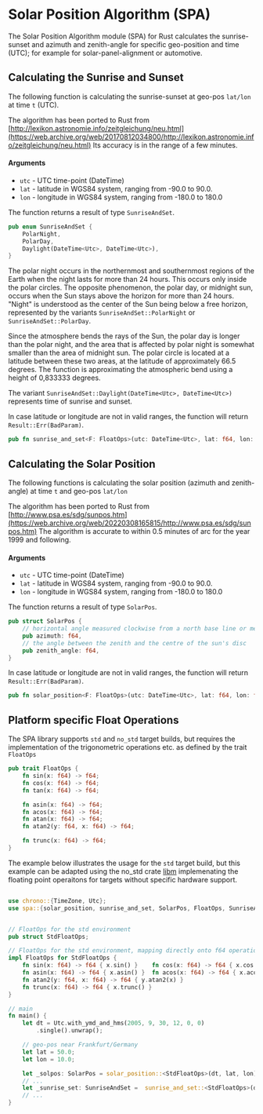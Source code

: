 # Solar Position Algorithm (SPA)
The Solar Position Algorithm module (SPA) for Rust calculates the sunrise-sunset and azimuth and zenith-angle for
specific geo-position and time (UTC); for example for solar-panel-alignment or automotive.

## Calculating the Sunrise and Sunset 

The following function is calculating the sunrise-sunset at geo-pos `lat/lon` at time `t` (UTC). 

The algorithm has been ported to Rust from [http://lexikon.astronomie.info/zeitgleichung/neu.html](https://web.archive.org/web/20170812034800/http://lexikon.astronomie.info/zeitgleichung/neu.html)
Its accuracy is in the range of a few minutes.

#### Arguments

 * `utc` - UTC time-point (DateTime<Utc>)
 * `lat` - latitude in WGS84 system, ranging from -90.0 to 90.0.
 * `lon` - longitude in WGS84 system, ranging from -180.0 to 180.0

The function returns a result of type `SunriseAndSet`. 

```rust
pub enum SunriseAndSet {
    PolarNight,
    PolarDay,
    Daylight(DateTime<Utc>, DateTime<Utc>),
}
```

The polar night occurs in the northernmost and southernmost regions of the Earth when the night lasts
for more than 24 hours. This occurs only inside the polar circles. The opposite phenomenon, the
polar day, or midnight sun, occurs when the Sun stays above the horizon for more than 24 hours.
"Night" is understood as the center of the Sun being below a free horizon, represented by the variants
`SunriseAndSet::PolarNight` or `SunriseAndSet::PolarDay`.

Since the atmosphere bends the rays of the Sun, the polar day is longer than the polar night,
and the area that is affected by polar night is somewhat smaller than the area of midnight sun.
The polar circle is located at a latitude between these two areas, at the latitude of 
approximately 66.5 degrees. The function is approximating the atmospheric bend using a height
of 0,833333 degrees.

The variant `SunriseAndSet::Daylight(DateTime<Utc>, DateTime<Utc>)` represents time of sunrise and sunset.

In case latitude or longitude are not in valid ranges, the function will return `Result::Err(BadParam)`.


```rust
pub fn sunrise_and_set<F: FloatOps>(utc: DateTime<Utc>, lat: f64, lon: f64) -> Result<SunriseAndSet, SpaError> {..}
```

## Calculating the Solar Position

The following functions is calculating the solar position (azimuth and zenith-angle)
at time `t` and geo-pos `lat/lon`

The algorithm has been ported to Rust from [http://www.psa.es/sdg/sunpos.htm](https://web.archive.org/web/20220308165815/http://www.psa.es/sdg/sunpos.htm)
The algorithm is accurate to within 0.5 minutes of arc for the year 1999 and following.

#### Arguments

* `utc` - UTC time-point (DateTime<Utc>)
* `lat` - latitude in WGS84 system, ranging from -90.0 to 90.0.
* `lon` - longitude in WGS84 system, ranging from -180.0 to 180.0

The function returns a result of type `SolarPos`. 

```rust
pub struct SolarPos {
    // horizontal angle measured clockwise from a north base line or meridian
    pub azimuth: f64,
    // the angle between the zenith and the centre of the sun's disc
    pub zenith_angle: f64,
}
```

In case latitude or longitude are not in valid ranges, the function will return `Result::Err(BadParam)`.

```rust
pub fn solar_position<F: FloatOps>(utc: DateTime<Utc>, lat: f64, lon: f64) -> Result<SolarPos, SpaError> {..}
```

## Platform specific Float Operations 
The SPA library supports `std` and `no_std` target builds, but requires the implementation of the trigonometric 
operations etc. as defined by the trait `FloatOps`

```rust
pub trait FloatOps {
    fn sin(x: f64) -> f64;
    fn cos(x: f64) -> f64;
    fn tan(x: f64) -> f64;

    fn asin(x: f64) -> f64;
    fn acos(x: f64) -> f64;
    fn atan(x: f64) -> f64;
    fn atan2(y: f64, x: f64) -> f64;

    fn trunc(x: f64) -> f64;
}
```

The example below illustrates the usage for 
the `std` target build, but this example can be adapted using the no_std crate [libm](https://docs.rs/libm/0.2.7/libm/) implemenating
the floating point operaitons for targets without specific hardware support.

```rust

use chrono::{TimeZone, Utc};
use spa::{solar_position, sunrise_and_set, SolarPos, FloatOps, SunriseAndSet};


// FloatOps for the std environment
pub struct StdFloatOps;

// FloatOps for the std environment, mapping directly onto f64 operations
impl FloatOps for StdFloatOps {
    fn sin(x: f64) -> f64 { x.sin() }    fn cos(x: f64) -> f64 { x.cos() }     fn tan(x: f64) -> f64 { x.tan() }
    fn asin(x: f64) -> f64 { x.asin() }  fn acos(x: f64) -> f64 { x.acos() }   fn atan(x: f64) -> f64 { x.atan() }
    fn atan2(y: f64, x: f64) -> f64 { y.atan2(x) }
    fn trunc(x: f64) -> f64 { x.trunc() }
}

// main
fn main() {
    let dt = Utc.with_ymd_and_hms(2005, 9, 30, 12, 0, 0)
        .single().unwrap();

    // geo-pos near Frankfurt/Germany
    let lat = 50.0;
    let lon = 10.0;

    let _solpos: SolarPos = solar_position::<StdFloatOps>(dt, lat, lon).unwrap();
    // ...
    let _sunrise_set: SunriseAndSet =  sunrise_and_set::<StdFloatOps>(dt, lat, lon).unwrap();
    // ...
}
```
